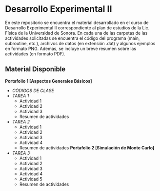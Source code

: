 # Desarrollo Experimental II
En este repositorio se encuentra el material desarrollado en el curso de Desarrollo Experimental II correspondiente al plan de estudios de la Lic. Física
de la Universidad de Sonora. En cada una de las carpetas de las actividades solicitadas se encuentra el código del programa (main, subroutine, etc.), archivos
de datos (en extensión .dat) y algunos ejemplos en formato PNG. Además, se incluye un breve resumen sobre las actividades (en formato PDF).

## Material Disponible
**Portafolio 1 [Aspectos Generales Básicos]**
  - *CÓDIGOS DE CLASE*
  - *TAREA 1*
    - Actividad 1
    - Actividad 2
    - Actividad 3
    - Resumen de actividades
  - *TAREA 2*
    - Actividad 1
    - Actividad 2
    - Actividad 3
    - Actividad 4 
    - Resumen de actividades
**Portafolio 2 [Simulación de Monte Carlo]**
  - *TAREA 3*
    - Actividad 1
    - Actividad 2
    - Actividad 3
    - Actividad 4
    - Actividad 5
    - Resumen de actividades
